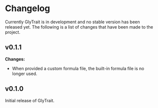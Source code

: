 # Changelog

Currently GlyTrait is in development and no stable version has been released yet. 
The following is a list of changes that have been made to the project.

## v0.1.1

**Changes:**

- When provided a custom formula file, the built-in formula file is no longer used.

## v0.1.0

Initial release of GlyTrait.
